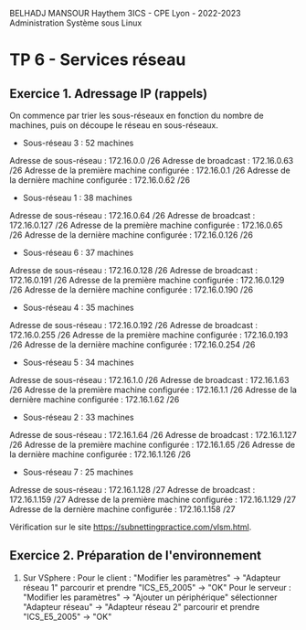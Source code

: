 BELHADJ MANSOUR Haythem
3ICS - CPE Lyon - 2022-2023
Administration Système sous Linux

# TP 6 - Services réseau

## Exercice 1. Adressage IP (rappels)

On commence par trier les sous-réseaux en fonction du nombre de machines, puis on découpe le réseau en sous-réseaux.

* Sous-réseau 3 : 52 machines

Adresse de sous-réseau : 172.16.0.0 /26
Adresse de broadcast : 172.16.0.63 /26
Adresse de la première machine configurée : 172.16.0.1 /26
Adresse de la dernière machine configurée : 172.16.0.62 /26

* Sous-réseau 1 : 38 machines

Adresse de sous-réseau : 172.16.0.64 /26
Adresse de broadcast : 172.16.0.127 /26
Adresse de la première machine configurée : 172.16.0.65 /26
Adresse de la dernière machine configurée : 172.16.0.126 /26

* Sous-réseau 6 : 37 machines

Adresse de sous-réseau : 172.16.0.128 /26
Adresse de broadcast : 172.16.0.191 /26
Adresse de la première machine configurée : 172.16.0.129 /26
Adresse de la dernière machine configurée : 172.16.0.190 /26

* Sous-réseau 4 : 35 machines

Adresse de sous-réseau : 172.16.0.192 /26
Adresse de broadcast : 172.16.0.255 /26
Adresse de la première machine configurée : 172.16.0.193 /26
Adresse de la dernière machine configurée : 172.16.0.254 /26

* Sous-réseau 5 : 34 machines

Adresse de sous-réseau : 172.16.1.0 /26
Adresse de broadcast : 172.16.1.63 /26
Adresse de la première machine configurée : 172.16.1.1 /26
Adresse de la dernière machine configurée : 172.16.1.62 /26

* Sous-réseau 2 : 33 machines

Adresse de sous-réseau : 172.16.1.64 /26
Adresse de broadcast : 172.16.1.127 /26
Adresse de la première machine configurée : 172.16.1.65 /26
Adresse de la dernière machine configurée : 172.16.1.126 /26

* Sous-réseau 7 : 25 machines

Adresse de sous-réseau : 172.16.1.128 /27
Adresse de broadcast : 172.16.1.159 /27
Adresse de la première machine configurée : 172.16.1.129 /27
Adresse de la dernière machine configurée : 172.16.1.158 /27

Vérification sur le site https://subnettingpractice.com/vlsm.html.

## Exercice 2. Préparation de l'environnement

1. Sur VSphere :
Pour le client : "Modifier les paramètres" -> "Adapteur réseau 1" parcourir et prendre "ICS_E5_2005" -> "OK"
Pour le serveur : "Modifier les paramètres" -> "Ajouter un périphérique" sélectionner "Adapteur réseau" -> "Adapteur réseau 2" parcourir et prendre "ICS_E5_2005" -> "OK"
